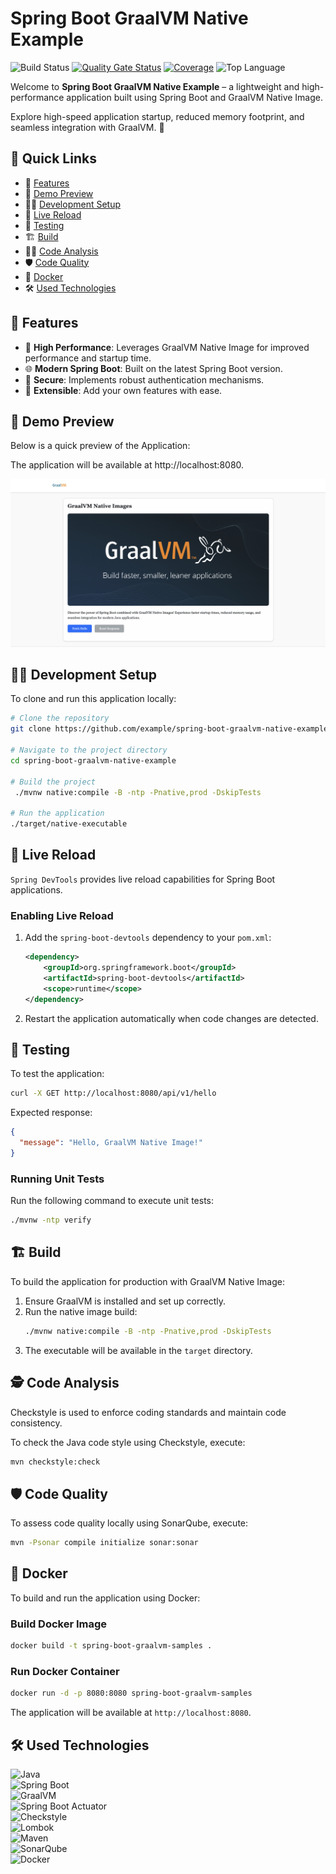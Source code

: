 # Spring Boot GraalVM Native Example

![Build Status](https://github.com/susimsek/spring-boot-graalvm-native-example/actions/workflows/deploy.yml/badge.svg)
[![Quality Gate Status](https://sonarcloud.io/api/project_badges/measure?project=spring-boot-graalvm-native-example&metric=alert_status)](https://sonarcloud.io/summary/new_code?id=spring-boot-graalvm-native-example)
[![Coverage](https://sonarcloud.io/api/project_badges/measure?project=spring-boot-graalvm-native-example&metric=coverage)](https://sonarcloud.io/summary/new_code?id=spring-boot-graalvm-native-example)
![Top Language](https://img.shields.io/github/languages/top/susimsek/spring-boot-graalvm-native-example)

Welcome to **Spring Boot GraalVM Native Example** – a lightweight and high-performance application built using Spring Boot and GraalVM Native Image.

Explore high-speed application startup, reduced memory footprint, and seamless integration with GraalVM. 🚀

## 🚀 Quick Links

- 📖 [Features](#-features)
- 🎥 [Demo Preview](#-demo-preview)
- 🧑‍💻 [Development Setup](#-development-setup)
- 🔄 [Live Reload](#-live-reload)
- 🧪 [Testing](#-testing)
- 🏗️ [Build](#️-build)
- 🕵️‍♂️ [Code Analysis](#️-code-analysis)
- 🛡️ [Code Quality](#️-code-quality)
- 🐳 [Docker](#-docker)
- 🛠️ [Used Technologies](#️-used-technologies)

## 📖 Features

- 🚀 **High Performance**: Leverages GraalVM Native Image for improved performance and startup time.
- 🌐 **Modern Spring Boot**: Built on the latest Spring Boot version.
- 🔐 **Secure**: Implements robust authentication mechanisms.
- 🔄 **Extensible**: Add your own features with ease.

## 🎥 Demo Preview

Below is a quick preview of the Application:

The application will be available at http://localhost:8080.

![Demo Preview](https://github.com/susimsek/spring-boot-graalvm-native-example/blob/main/images/webapp.png)

## 🧑‍💻 Development Setup

To clone and run this application locally:

```bash
# Clone the repository
git clone https://github.com/example/spring-boot-graalvm-native-example.git

# Navigate to the project directory
cd spring-boot-graalvm-native-example

# Build the project
 ./mvnw native:compile -B -ntp -Pnative,prod -DskipTests

# Run the application
./target/native-executable
```

## 🔄 Live Reload

`Spring DevTools` provides live reload capabilities for Spring Boot applications.

### Enabling Live Reload

1. Add the `spring-boot-devtools` dependency to your `pom.xml`:
   ```xml
   <dependency>
       <groupId>org.springframework.boot</groupId>
       <artifactId>spring-boot-devtools</artifactId>
       <scope>runtime</scope>
   </dependency>
   ```

2. Restart the application automatically when code changes are detected.

## 🧪 Testing

To test the application:

```bash
curl -X GET http://localhost:8080/api/v1/hello
```

Expected response:

```json
{
  "message": "Hello, GraalVM Native Image!"
}
```

### Running Unit Tests

Run the following command to execute unit tests:

```bash
./mvnw -ntp verify
```

## 🏗️ Build

To build the application for production with GraalVM Native Image:

1. Ensure GraalVM is installed and set up correctly.
2. Run the native image build:
   ```bash
   ./mvnw native:compile -B -ntp -Pnative,prod -DskipTests
   ```
3. The executable will be available in the `target` directory.

## 🕵️ Code Analysis

Checkstyle is used to enforce coding standards and maintain code consistency.

To check the Java code style using Checkstyle, execute:

```bash
mvn checkstyle:check
```

## 🛡️ Code Quality

To assess code quality locally using SonarQube, execute:

```bash
mvn -Psonar compile initialize sonar:sonar
```

## 🐳 Docker

To build and run the application using Docker:

### Build Docker Image

```bash
docker build -t spring-boot-graalvm-samples .
```

### Run Docker Container

```bash
docker run -d -p 8080:8080 spring-boot-graalvm-samples
```

The application will be available at `http://localhost:8080`.

## 🛠️ Used Technologies

![Java](https://img.shields.io/badge/Java-17-blue?logo=openjdk&logoColor=white)  
![Spring Boot](https://img.shields.io/badge/Spring_Boot-2.6.7-green?logo=spring&logoColor=white)  
![GraalVM](https://img.shields.io/badge/GraalVM-Native_Image-FF8C00?logo=graalvm&logoColor=white)  
![Spring Boot Actuator](https://img.shields.io/badge/Spring_Boot_Actuator-green?logo=spring&logoColor=white)  
![Checkstyle](https://img.shields.io/badge/Checkstyle-Code_Analysis-orange?logo=openjdk&logoColor=white)  
![Lombok](https://img.shields.io/badge/Lombok-orange?logo=openjdk&logoColor=white)  
![Maven](https://img.shields.io/badge/Maven-Build_Automation-C71A36?logo=apachemaven&logoColor=white)  
![SonarQube](https://img.shields.io/badge/SonarQube-4E9BCD?logo=sonarqube&logoColor=white)  
![Docker](https://img.shields.io/badge/Docker-2496ED?logo=docker&logoColor=white)  


